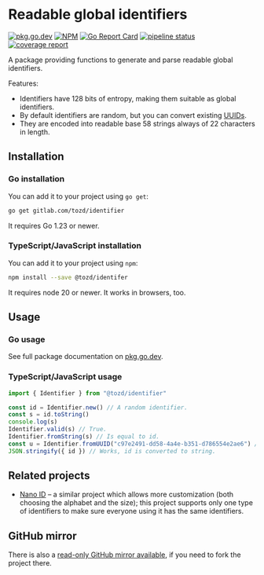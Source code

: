 # Readable global identifiers

[![pkg.go.dev](https://pkg.go.dev/badge/gitlab.com/tozd/identifier)](https://pkg.go.dev/gitlab.com/tozd/identifier)
[![NPM](https://img.shields.io/npm/v/@tozd/identifier.svg)](https://www.npmjs.com/package/@tozd/identifier)
[![Go Report Card](https://goreportcard.com/badge/gitlab.com/tozd/identifier)](https://goreportcard.com/report/gitlab.com/tozd/identifier)
[![pipeline status](https://gitlab.com/tozd/identifier/badges/main/pipeline.svg?ignore_skipped=true)](https://gitlab.com/tozd/identifier/-/pipelines)
[![coverage report](https://gitlab.com/tozd/identifier/badges/main/coverage.svg)](https://gitlab.com/tozd/identifier/-/graphs/main/charts)

A package providing functions to generate and parse readable global identifiers.

Features:

- Identifiers have 128 bits of entropy, making them suitable as global identifiers.
- By default identifiers are random, but you can convert existing
  [UUIDs](https://en.wikipedia.org/wiki/Universally_unique_identifier).
- They are encoded into readable base 58 strings always of 22 characters in length.

## Installation

### Go installation

You can add it to your project using `go get`:

```sh
go get gitlab.com/tozd/identifier
```

It requires Go 1.23 or newer.

### TypeScript/JavaScript installation

You can add it to your project using `npm`:

```sh
npm install --save @tozd/identifer
```

It requires node 20 or newer. It works in browsers, too.

## Usage

### Go usage

See full package documentation on [pkg.go.dev](https://pkg.go.dev/gitlab.com/tozd/identifier#section-documentation).

### TypeScript/JavaScript usage

```js
import { Identifier } from "@tozd/identifier"

const id = Identifier.new() // A random identifier.
const s = id.toString()
console.log(s)
Identifier.valid(s) // True.
Identifier.fromString(s) // Is equal to id.
const u = Identifier.fromUUID("c97e2491-dd58-4a4e-b351-d786554e2ae6") // Is equal to Rt7JRSoDY1woPhLidZNvz1.
JSON.stringify({ id }) // Works, id is converted to string.
```

## Related projects

- [Nano ID](https://github.com/ai/nanoid) – a similar project which allows more customization (both choosing
  the alphabet and the size); this project supports only one type of identifiers to make sure everyone using
  it has the same identifiers.

## GitHub mirror

There is also a [read-only GitHub mirror available](https://github.com/tozd/identifier),
if you need to fork the project there.
